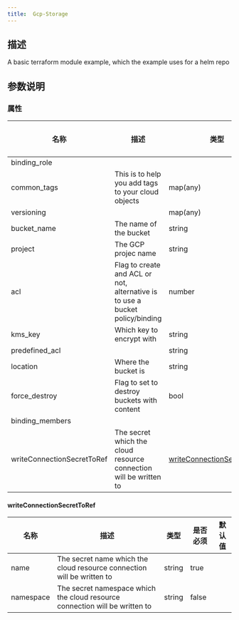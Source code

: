 ```yaml
---
title:  Gcp-Storage
---
```


## 描述

A basic terraform module example, which the example uses for a helm repo

## 参数说明


### 属性

 名称 | 描述 | 类型 | 是否必须 | 默认值 
 ------------ | ------------- | ------------- | ------------- | ------------- 
 binding_role |  |  | true |  
 common_tags | This is to help you add tags to your cloud objects | map(any) | true |  
 versioning |  | map(any) | false |  
 bucket_name | The name of the bucket | string | true |  
 project | The GCP projec name | string | true |  
 acl | Flag to create and ACL or not, alternative is to use a bucket policy/binding | number | false |  
 kms_key | Which key to encrypt with | string | false |  
 predefined_acl |  | string | false |  
 location | Where the bucket is | string | false |  
 force_destroy | Flag to set to destroy buckets with content | bool | false |  
 binding_members |  |  | true |  
 writeConnectionSecretToRef | The secret which the cloud resource connection will be written to | [writeConnectionSecretToRef](#writeConnectionSecretToRef) | false |  


#### writeConnectionSecretToRef

 名称 | 描述 | 类型 | 是否必须 | 默认值 
 ------------ | ------------- | ------------- | ------------- | ------------- 
 name | The secret name which the cloud resource connection will be written to | string | true |  
 namespace | The secret namespace which the cloud resource connection will be written to | string | false |  
